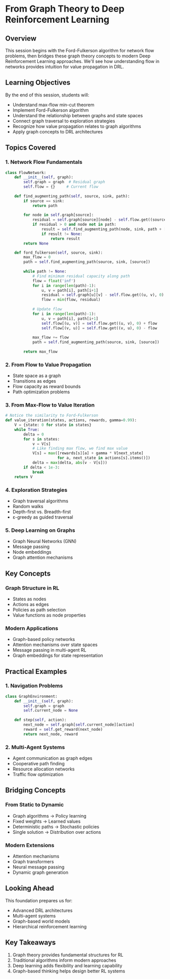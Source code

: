 # From Graph Theory to Deep Reinforcement Learning

## Overview
This session begins with the Ford-Fulkerson algorithm for network flow problems, then bridges these graph theory concepts to modern Deep Reinforcement Learning approaches. We'll see how understanding flow in networks provides intuition for value propagation in DRL.

## Learning Objectives
By the end of this session, students will:
- Understand max-flow min-cut theorem
- Implement Ford-Fulkerson algorithm
- Understand the relationship between graphs and state spaces
- Connect graph traversal to exploration strategies
- Recognize how value propagation relates to graph algorithms
- Apply graph concepts to DRL architectures

## Topics Covered

### 1. Network Flow Fundamentals
```python
class FlowNetwork:
    def __init__(self, graph):
        self.graph = graph  # Residual graph
        self.flow = {}     # Current flow
        
    def find_augmenting_path(self, source, sink, path):
        if source == sink:
            return path
        
        for node in self.graph[source]:
            residual = self.graph[source][node] - self.flow.get((source, node), 0)
            if residual > 0 and node not in path:
                result = self.find_augmenting_path(node, sink, path + [node])
                if result != None:
                    return result
        return None

    def ford_fulkerson(self, source, sink):
        max_flow = 0
        path = self.find_augmenting_path(source, sink, [source])
        
        while path != None:
            # Find minimum residual capacity along path
            flow = float('inf')
            for i in range(len(path)-1):
                u, v = path[i], path[i+1]
                residual = self.graph[u][v] - self.flow.get((u, v), 0)
                flow = min(flow, residual)
            
            # Update flow
            for i in range(len(path)-1):
                u, v = path[i], path[i+1]
                self.flow[(u, v)] = self.flow.get((u, v), 0) + flow
                self.flow[(v, u)] = self.flow.get((v, u), 0) - flow
            
            max_flow += flow
            path = self.find_augmenting_path(source, sink, [source])
        
        return max_flow
```

### 2. From Flow to Value Propagation
- State space as a graph
- Transitions as edges
- Flow capacity as reward bounds
- Path optimization problems

### 3. From Max-Flow to Value Iteration
```python
# Notice the similarity to Ford-Fulkerson
def value_iteration(states, actions, rewards, gamma=0.99):
    V = {state: 0 for state in states}
    while True:
        delta = 0
        for s in states:
            v = V[s]
            # Like finding max flow, we find max value
            V[s] = max([rewards[s][a] + gamma * V[next_state] 
                       for a, next_state in actions[s].items()])
            delta = max(delta, abs(v - V[s]))
        if delta < 1e-3:
            break
    return V
```

### 4. Exploration Strategies
- Graph traversal algorithms
- Random walks
- Depth-first vs. Breadth-first
- ε-greedy as guided traversal

### 5. Deep Learning on Graphs
- Graph Neural Networks (GNN)
- Message passing
- Node embeddings
- Graph attention mechanisms

## Key Concepts

### Graph Structure in RL
- States as nodes
- Actions as edges
- Policies as path selection
- Value functions as node properties

### Modern Applications
- Graph-based policy networks
- Attention mechanisms over state spaces
- Message passing in multi-agent RL
- Graph embeddings for state representation

## Practical Examples

### 1. Navigation Problems
```python
class GraphEnvironment:
    def __init__(self, graph):
        self.graph = graph
        self.current_node = None
        
    def step(self, action):
        next_node = self.graph[self.current_node][action]
        reward = self.get_reward(next_node)
        return next_node, reward
```

### 2. Multi-Agent Systems
- Agent communication as graph edges
- Cooperative path finding
- Resource allocation networks
- Traffic flow optimization

## Bridging Concepts

### From Static to Dynamic
- Graph algorithms → Policy learning
- Fixed weights → Learned values
- Deterministic paths → Stochastic policies
- Single solution → Distribution over actions

### Modern Extensions
- Attention mechanisms
- Graph transformers
- Neural message passing
- Dynamic graph generation

## Looking Ahead
This foundation prepares us for:
- Advanced DRL architectures
- Multi-agent systems
- Graph-based world models
- Hierarchical reinforcement learning

## Key Takeaways
1. Graph theory provides fundamental structures for RL
2. Traditional algorithms inform modern approaches
3. Deep learning adds flexibility and learning capability
4. Graph-based thinking helps design better RL systems 